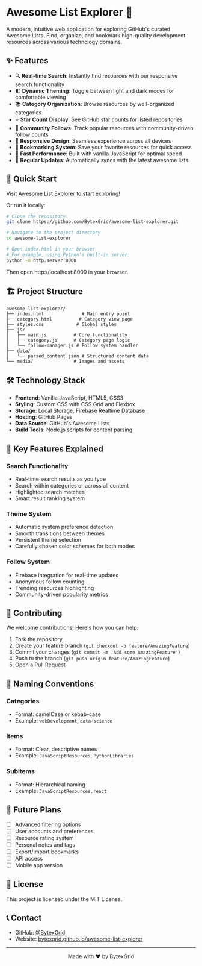 # Awesome List Explorer 🚀

A modern, intuitive web application for exploring GitHub's curated Awesome Lists. Find, organize, and bookmark high-quality development resources across various technology domains.

## ✨ Features

- 🔍 **Real-time Search**: Instantly find resources with our responsive search functionality
- 🌓 **Dynamic Theming**: Toggle between light and dark modes for comfortable viewing
- 📚 **Category Organization**: Browse resources by well-organized categories
- ⭐ **Star Count Display**: See GitHub star counts for listed repositories
- 👥 **Community Follows**: Track popular resources with community-driven follow counts
- 📱 **Responsive Design**: Seamless experience across all devices
- 🔖 **Bookmarking System**: Save your favorite resources for quick access
- 🚀 **Fast Performance**: Built with vanilla JavaScript for optimal speed
- 🔄 **Regular Updates**: Automatically syncs with the latest awesome lists

## 🎯 Quick Start

Visit [Awesome List Explorer](https://bytexgrid.github.io/awesome-list-explorer/) to start exploring!

Or run it locally:

```bash
# Clone the repository
git clone https://github.com/BytexGrid/awesome-list-explorer.git

# Navigate to the project directory
cd awesome-list-explorer

# Open index.html in your browser
# For example, using Python's built-in server:
python -m http.server 8000
```

Then open http://localhost:8000 in your browser.

## 🏗️ Project Structure

```
awesome-list-explorer/
├── index.html              # Main entry point
├── category.html          # Category view page
├── styles.css            # Global styles
├── js/
│   ├── main.js          # Core functionality
│   ├── category.js      # Category page logic
│   └── follow-manager.js # Follow system handler
├── data/
│   └── parsed_content.json # Structured content data
└── media/               # Images and assets
```

## 🛠️ Technology Stack

- **Frontend**: Vanilla JavaScript, HTML5, CSS3
- **Styling**: Custom CSS with CSS Grid and Flexbox
- **Storage**: Local Storage, Firebase Realtime Database
- **Hosting**: GitHub Pages
- **Data Source**: GitHub's Awesome Lists
- **Build Tools**: Node.js scripts for content parsing

## 🌟 Key Features Explained

### Search Functionality
- Real-time search results as you type
- Search within categories or across all content
- Highlighted search matches
- Smart result ranking system

### Theme System
- Automatic system preference detection
- Smooth transitions between themes
- Persistent theme selection
- Carefully chosen color schemes for both modes

### Follow System
- Firebase integration for real-time updates
- Anonymous follow counting
- Trending resources highlighting
- Community-driven popularity metrics

## 🤝 Contributing

We welcome contributions! Here's how you can help:

1. Fork the repository
2. Create your feature branch (`git checkout -b feature/AmazingFeature`)
3. Commit your changes (`git commit -m 'Add some AmazingFeature'`)
4. Push to the branch (`git push origin feature/AmazingFeature`)
5. Open a Pull Request

## 📝 Naming Conventions

### Categories
- Format: camelCase or kebab-case
- Example: `webDevelopment`, `data-science`

### Items
- Format: Clear, descriptive names
- Example: `JavaScriptResources`, `PythonLibraries`

### Subitems
- Format: Hierarchical naming
- Example: `JavaScriptResources.react`

## 🔮 Future Plans

- [ ] Advanced filtering options
- [ ] User accounts and preferences
- [ ] Resource rating system
- [ ] Personal notes and tags
- [ ] Export/Import bookmarks
- [ ] API access
- [ ] Mobile app version

## 📄 License

This project is licensed under the MIT License.

## 📞 Contact

- GitHub: [@BytexGrid](https://github.com/BytexGrid)
- Website: [bytexgrid.github.io/awesome-list-explorer](https://bytexgrid.github.io/awesome-list-explorer/)

---

<div align="center">
Made with ❤️ by BytexGrid
</div> 